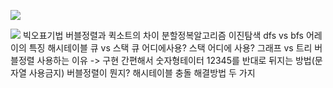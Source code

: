
![](https://i.imgur.com/tJCcJkN.png)

![](https://i.imgur.com/Ng3BDoO.png)
빅오표기법
버블정렬과 퀵소트의 차이
분할정복알고리즘
이진탐색
dfs vs bfs
어레이의 특징
해시테이블
큐 vs 스택
큐 어디에사용?
스택 어디에 사용?
그래프 vs 트리
버블정렬 사용하는 이유 -> 구현 간편해서
숫자형테이터 12345를 반대로 뒤지는 방법(문자열 사용금지)
버블정렬이 뭔지?
해시테이블 충돌 해결방법 두 가지
